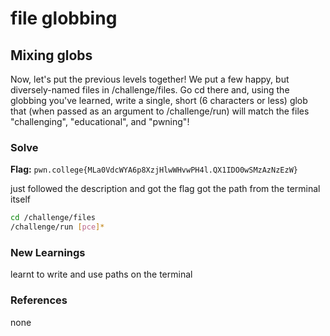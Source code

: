 # file globbing

## Mixing globs
Now, let's put the previous levels together! We put a few happy, but diversely-named files in /challenge/files. Go cd there and, using the globbing you've learned, write a single, short (6 characters or less) glob that (when passed as an argument to /challenge/run) will match the files "challenging", "educational", and "pwning"!


### Solve
**Flag:** `pwn.college{MLa0VdcWYA6p8XzjHlwWHvwPH4l.QX1IDO0wSMzAzNzEzW}`

just followed the description and got the flag
got the path from the terminal itself


```bash
cd /challenge/files
/challenge/run [pce]*
```

### New Learnings
learnt to write and use paths on the terminal

### References 
none
